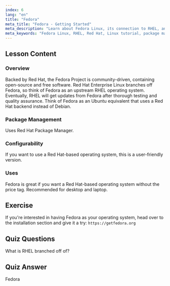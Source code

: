 ```yaml
---
index: 6
lang: "en"
title: "Fedora"
meta_title: "Fedora - Getting Started"
meta_description: "Learn about Fedora Linux, its connection to RHEL, and package management. Discover why Fedora is a great free Red Hat-based OS for beginners and desktops."
meta_keywords: "Fedora Linux, RHEL, Red Hat, Linux tutorial, package management, beginner Linux, Linux guide, free OS"
---
```


## Lesson Content

### Overview

Backed by Red Hat, the Fedora Project is community-driven, containing open-source and free software. Red Hat Enterprise Linux branches off Fedora, so think of Fedora as an upstream RHEL operating system. Eventually, RHEL will get updates from Fedora after thorough testing and quality assurance. Think of Fedora as an Ubuntu equivalent that uses a Red Hat backend instead of Debian.

### Package Management

Uses Red Hat Package Manager.

### Configurability

If you want to use a Red Hat-based operating system, this is a user-friendly version.

### Uses

Fedora is great if you want a Red Hat-based operating system without the price tag. Recommended for desktop and laptop.

## Exercise

If you're interested in having Fedora as your operating system, head over to the installation section and give it a try: `https://getfedora.org`

## Quiz Questions

What is RHEL branched off of?

## Quiz Answer

Fedora
